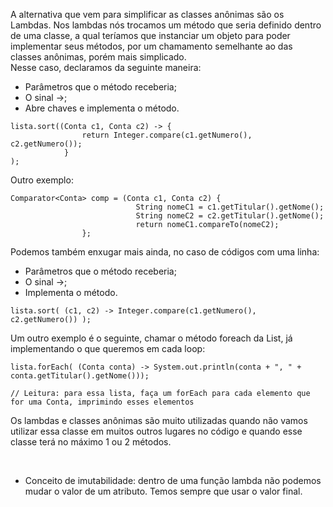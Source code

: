 A alternativa que vem para simplificar as classes anônimas são os Lambdas. Nos lambdas nós trocamos um método que seria definido dentro de uma classe, a qual teríamos que instanciar um objeto para poder implementar seus métodos, por um chamamento semelhante ao das classes anônimas, porém mais simplicado.<br>
Nesse caso, declaramos da seguinte maneira:
- Parâmetros que o método receberia;
- O sinal ->;
- Abre chaves e implementa o método.
```
lista.sort((Conta c1, Conta c2) -> {
                return Integer.compare(c1.getNumero(), c2.getNumero());
            }
);
```
Outro exemplo:
```
Comparator<Conta> comp = (Conta c1, Conta c2) {
                            String nomeC1 = c1.getTitular().getNome();
                            String nomeC2 = c2.getTitular().getNome();
                            return nomeC1.compareTo(nomeC2);
                };
```
Podemos também enxugar mais ainda, no caso de códigos com uma linha:
- Parâmetros que o método receberia;
- O sinal ->;
- Implementa o método.
```
lista.sort( (c1, c2) -> Integer.compare(c1.getNumero(), c2.getNumero()) );
```
Um outro exemplo é o seguinte, chamar o método foreach da List, já implementando o que queremos em cada loop:
```
lista.forEach( (Conta conta) -> System.out.println(conta + ", " + conta.getTitular().getNome()));

// Leitura: para essa lista, faça um forEach para cada elemento que for uma Conta, imprimindo esses elementos
```
Os lambdas e classes anônimas são muito utilizadas quando não vamos utilizar essa classe em muitos outros lugares no código e quando esse classe terá no máximo 1 ou 2 métodos.

<br>

- Conceito de imutabilidade: dentro de uma função lambda não podemos mudar o valor de um atributo. Temos sempre que usar o valor final.